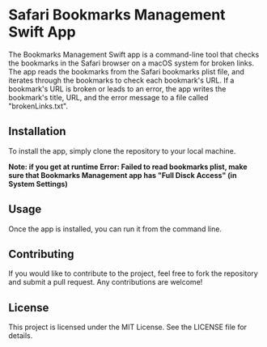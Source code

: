 # Safari Bookmarks Management Swift App

The Bookmarks Management Swift app is a command-line tool that checks the bookmarks in the Safari browser on a macOS system for broken links. The app reads the bookmarks from the Safari bookmarks plist file, and iterates through the bookmarks to check each bookmark's URL. If a bookmark's URL is broken or leads to an error, the app writes the bookmark's title, URL, and the error message to a file called "brokenLinks.txt".

## Installation

To install the app, simply clone the repository to your local machine.

__Note: if you get at runtime Error: Failed to read bookmarks plist, make sure that Bookmarks Management app has "Full Disck Access" (in System Settings)__

## Usage

Once the app is installed, you can run it from the command line.

## Contributing

If you would like to contribute to the project, feel free to fork the repository and submit a pull request. Any contributions are welcome!

## License

This project is licensed under the MIT License. See the LICENSE file for details.
